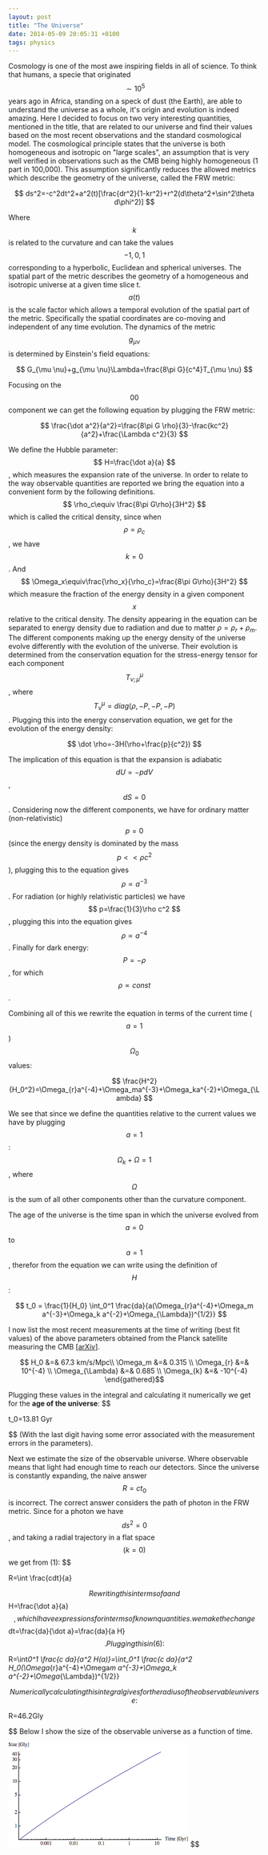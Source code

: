 ```yaml
---
layout: post
title: "The Universe"
date: 2014-05-09 20:05:31 +0100
tags: physics
---
```


Cosmology is one of the most awe inspiring fields in all of science. To think that humans, a specie that originated $$ \sim 10^5 $$ years ago
in Africa, standing on a speck of dust (the Earth), are able to understand the universe as a whole, it's origin and evolution is indeed amazing. Here I decided to focus on two very interesting quantities, mentioned in the title,
that are related to our universe and find their values based on the most recent observations and the standard cosmological model.
The cosmological principle states that the universe is both homogeneous and isotropic on "large scales", an assumption that is very well verified in observations such as the CMB being highly homogeneous (1 part in 100,000).
This assumption significantly reduces the allowed metrics which describe the geometry of the universe, called the FRW metric:

$$
ds^2=-c^2dt^2+a^2(t)[\frac{dr^2}{1-kr^2}+r^2(d\theta^2+\sin^2\theta d\phi^2)]
$$

Where $$ k $$ is related to the curvature and can take the values $$ -1,0,1 $$ corresponding to a hyperbolic, Euclidean and spherical universes.
The spatial part of the metric describes the geometry of a homogeneous and isotropic universe at a given time slice t.
$$ a(t) $$ is the scale factor which allows a temporal evolution of the spatial part of the metric. Specifically the spatial coordinates are
co-moving and independent of any time evolution.
The dynamics of the metric $$ g_{\mu \nu} $$ is determined by Einstein's field equations:

$$
G_{\mu \nu}+g_{\mu \nu}\Lambda=\frac{8\pi G}{c^4}T_{\mu \nu}
$$

Focusing on the $$ 00 $$ component we can get the following equation by plugging the FRW metric:

$$
\frac{\dot a^2}{a^2}=\frac{8\pi G \rho}{3}-\frac{kc^2}{a^2}+\frac{\Lambda c^2}{3}
$$

We define the Hubble parameter: $$ H=\frac{\dot a}{a} $$, which measures the expansion rate of the universe.
In order to relate to the way observable quantities are reported we bring the equation into a convenient form by the following definitions.
$$ \rho_c\equiv \frac{8\pi G\rho}{3H^2} $$ which is called the critical density, since when $$ \rho=\rho_c $$, we have $$ k=0 $$.
And $$ \Omega_x\equiv\frac{\rho_x}{\rho_c}=\frac{8\pi G\rho}{3H^2} $$ which measure the fraction of the energy density in a given component $$ x $$ relative to the critical density.
The density appearing in the equation can be separated to energy density due to radiation and due to matter $\rho=\rho_r+\rho_m$.
The different components making up the energy density of the universe evolve differently with the evolution of the universe.
Their evolution is determined from the conservation equation for the stress-energy tensor for each component $$ T^{\mu}_{\nu;\mu} $$, where $$ T^{\mu}_{\nu}=diag(\rho,-P,-P,-P) $$.
Plugging this into the energy conservation equation, we get for the evolution of the energy density:

$$
\dot \rho=-3H(\rho+\frac{p}{c^2})
$$

The implication of this equation is that the expansion is adiabatic $$ dU=-pdV $$ , $$ dS=0 $$.
Considering now the different components, we have for ordinary matter (non-relativistic) $$ p=0 $$ (since the energy density is dominated by the mass $$ p<<\rho c^2 $$),
plugging this to the equation gives $$ \rho\propto a^{-3} $$. For radiation (or highly relativistic particles) we have $$ p=\frac{1}{3}\rho c^2 $$, plugging this into the equation
gives $$ \rho \propto a^{-4} $$. Finally for dark energy: $$ P=-\rho $$, for which $$ \rho \propto const $$.

Combining all of this we rewrite the equation in terms of the current time ($$ a=1 $$) $$ \Omega_0 $$ values:

$$
\frac{H^2}{H_0^2}=\Omega_{r}a^{-4}+\Omega_ma^{-3}+\Omega_ka^{-2}+\Omega_{\Lambda}
$$

We see that since we define the quantities relative to the current values we have by plugging $$ a=1 $$: $$ \Omega_k+\Omega=1 $$, where $$ \Omega $$ is the sum of all other components other than the curvature component.

The age of the universe is the time span in which the universe evolved from $$ a = 0 $$ to $$ a = 1 $$, therefor from the equation we can write using the
definition of $$ H $$:

$$
t_0 = \frac{1}{H_0} \int_0^1 \frac{da}{a(\Omega_{r}a^{-4}+\Omega_m a^{-3}+\Omega_k a^{-2}+\Omega_{\Lambda})^{1/2}}
$$

I now list the most recent measurements at the time of writing (best fit values) of the above parameters obtained from the Planck satellite measuring the CMB [<a href='http://arxiv.org/abs/1303.5076' target='_blank'>arXiv</a>].

$$
    H_0 &=& 67.3 km/s/Mpc\\
	\Omega_m &=& 0.315 \\
	\Omega_{r} &=& 10^{-4} \\
	\Omega_{\Lambda} &=& 0.685 \\
	\Omega_{k} &=& -10^{-4}
\end{gathered}$$

Plugging these values in the integral and calculating it numerically we get for the <b>age of the universe</b>:
$$

t_0=13.81 Gyr

$$
(With the last digit having some error associated with the measurement errors in the parameters).

Next we estimate the size of the observable universe. Where observable means that light had enough time to reach our detectors.
Since the universe is constantly expanding, the naive answer $$ R=ct_0 $$ is incorrect.
The correct answer considers the path of photon in the FRW metric. Since for a photon we have $$ ds^2=0 $$, and taking a radial trajectory in a flat
space $$ (k=0) $$ we get from (1):
$$

R=\int \frac{cdt}{a}

$$
Rewriting this in terms of a and $$ H=\frac{\dot a}{a} $$, which I have expressions for in terms of known quantities.
we make the change $$ dt=\frac{da}{\dot a}=\frac{da}{a H} $$. Plugging this in (6):
$$

R=\int*0^1 \frac{c da}{a^2 H(a)}=\int_0^1 \frac{c da}{a^2 H_0(\Omega*{r}a^{-4}+\Omega*m a^{-3}+\Omega_k a^{-2}+\Omega*{\Lambda})^{1/2}}

$$
Numerically calculating this integral gives for the radius of the observable universe:
$$

R=46.2Gly

$$
Below I show the size of the observable universe as a function of time.

![Age](/assets/agesize.png)
$$
